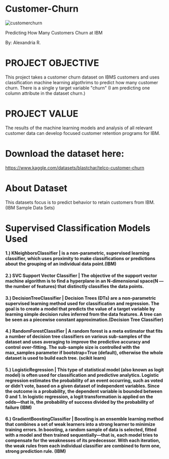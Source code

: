 # Customer-Churn

![customerchurn](https://user-images.githubusercontent.com/104231685/190941964-1a375203-c28b-49fa-b2b1-e33b54ba1cc9.jpg)


Predicting How Many Customers Churn at IBM

By: Alexandria R.

# PROJECT OBJECTIVE
This project takes a customer churn dataset on IBMS customers and uses classification machine learning algothrims to predict how many customer churn. There is 
a single y target variable "churn" (I am predicting one column attribute in the dataset churn.) 

# PROJECT VALUE
The results of the machine learning models and analysis of all relevant customer data can develop focused customer retention programs for IBM.

# Download the dataset here: 
https://www.kaggle.com/datasets/blastchar/telco-customer-churn

# About Dataset
This datasets focus is to predict behavior to retain customers from IBM. (IBM Sample Data Sets)


# Supervised Classification Models Used
#### 1.) KNeighborsClassifier | is a non-parametric, supervised learning classifier, which uses proximity to make classifications or predictions about the grouping of an individual data point.(IBM)
#### 2.) SVC Support Vector Classifier | The objective of the support vector machine algorithm is to find a hyperplane in an N-dimensional space(N — the number of features) that distinctly classifies the data points.
#### 3.) DecisionTreeClassifier | Decision Trees (DTs) are a non-parametric supervised learning method used for classification and regression. The goal is to create a model that predicts the value of a target variable by learning simple decision rules inferred from the data features. A tree can be seen as a piecewise constant approximation.(Decision Tree Classifier) 
#### 4.) RandomForestClassifier | A random forest is a meta estimator that fits a number of decision tree classifiers on various sub-samples of the dataset and uses averaging to improve the predictive accuracy and control over-fitting. The sub-sample size is controlled with the max_samples parameter if bootstrap=True (default), otherwise the whole dataset is used to build each tree. (scikit learn)
#### 5.) LogisticRegression | This type of statistical model (also known as logit model) is often used for classification and predictive analytics. Logistic regression estimates the probability of an event occurring, such as voted or didn’t vote, based on a given dataset of independent variables. Since the outcome is a probability, the dependent variable is bounded between 0 and 1. In logistic regression, a logit transformation is applied on the odds—that is, the probability of success divided by the probability of failure (IBM)
#### 6.) GradientBoostingClassifier | Boosting is an ensemble learning method that combines a set of weak learners into a strong learner to minimize training errors. In boosting, a random sample of data is selected, fitted with a model and then trained sequentially—that is, each model tries to compensate for the weaknesses of its predecessor. With each iteration, the weak rules from each individual classifier are combined to form one, strong prediction rule.  (IBM)
